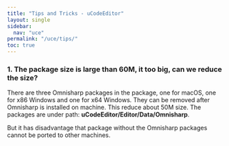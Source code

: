 ```yaml
---
title: "Tips and Tricks - uCodeEditor"
layout: single
sidebar:
  nav: "uce"
permalink: "/uce/tips/"
toc: true
---
```


### 1. The package size is large than 60M, it too big, can we reduce the size?

There are three Omnisharp packages in the package, one for macOS, one for x86 Windows and one for x64 Windows. They can be removed after Omnisharp is installed on machine. This reduce about 50M size. The packages are under path: __uCodeEditor/Editor/Data/Omnisharp__.

But it has disadvantage that package without the Omnisharp packages cannot be ported to other machines.